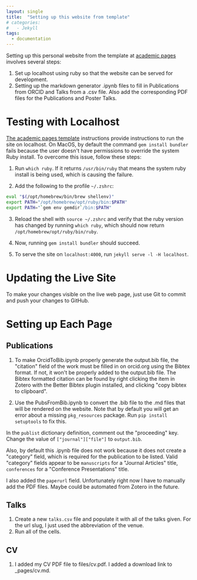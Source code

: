 ```yaml
---
layout: single
title:  "Setting up this website from template"
# categories: 
#   - Jekyll
tags:
  - documentation
---
```

Setting up this personal website from the template at [academic pages](https://github.com/academicpages/academicpages.github.io) involves several steps:
1. Set up localhost using ruby so that the website can be served for development.
2. Setting up the markdown generator .ipynb files to fill in Publications from ORCID and Talks from a .csv file. Also add the corresponding PDF files for the Publications and Poster Talks.

# Testing with Localhost
[The academic pages template](https://github.com/academicpages/academicpages.github.io) instructions provide instructions to run the site on localhost. On MacOS, by default the command `gem install bundler` fails because the user doesn't have permissions to override the system Ruby install. To overcome this issue, follow these steps:

1. Run `which ruby`. If it returns `/usr/bin/ruby` that means the system ruby install is being used, which is causing the failure.

2. Add the following to the profile `~/.zshrc`: 
```bash
eval "$(/opt/homebrew/bin/brew shellenv)"
export PATH="/opt/homebrew/opt/ruby/bin:$PATH"
export PATH="`gem env gemdir`/bin:$PATH"
```

3. Reload the shell with `source ~/.zshrc` and verify that the ruby version has changed by running `which ruby`, which should now return `/opt/homebrew/opt/ruby/bin/ruby`.

4. Now, running `gem install bundler` should succeed.

5. To serve the site on `localhost:4000`, run `jekyll serve -l -H localhost`.

# Updating the Live Site
To make your changes visible on the live web page, just use Git to commit and push your changes to GitHub.

# Setting up Each Page
## Publications
1. To make OrcidToBib.ipynb properly generate the output.bib file, the "citation" field of the work must be filled in on orcid.org using the Bibtex format. If not, it won't be properly added to the output.bib file. The Bibtex formatted citation can be found by right clicking the item in Zotero with the Better Bibtex plugin installed, and clicking "copy bibtex to clipboard".

2. Use the PubsFromBib.ipynb to convert the .bib file to the .md files that will be rendered on the website. Note that by default you will get an error about a missing `pkg_resources` package. Run `pip install setuptools` to fix this.

In the `publist` dictionary definition, comment out the "proceeding" key. Change the value of `["journal"]["file"]` to `output.bib`.

Also, by default this .ipynb file does not work because it does not create a "category" field, which is required for the publication to be listed.
Valid "category" fields appear to be `manuscripts` for a "Journal Articles" title, `conferences` for a "Conference Presentations" title.

I also added the `paperurl` field. Unfortunately right now I have to manually add the PDF files. Maybe could be automated from Zotero in the future.

## Talks
1. Create a new `talks.csv` file and populate it with all of the talks given. For the url slug, I just used the abbreviation of the venue.
2. Run all of the cells.

## CV
1. I added my CV PDF file to files/cv.pdf. I added a download link to _pages/cv.md.